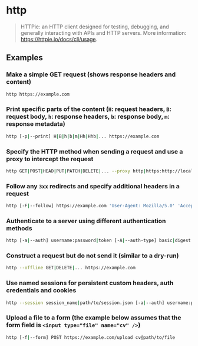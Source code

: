 # http

> HTTPie: an HTTP client designed for testing, debugging, and generally interacting with APIs and HTTP servers. More information: <https://httpie.io/docs/cli/usage>.

## Examples

### Make a simple GET request (shows response headers and content)

```bash
http https://example.com
```

### Print specific parts of the content (`H`: request headers, `B`: request body, `h`: response headers, `b`: response body, `m`: response metadata)

```bash
http [-p|--print] H|B|h|b|m|Hh|Hhb|... https://example.com
```

### Specify the HTTP method when sending a request and use a proxy to intercept the request

```bash
http GET|POST|HEAD|PUT|PATCH|DELETE|... --proxy http|https:http://localhost:8080|socks5://localhost:9050|... https://example.com
```

### Follow any `3xx` redirects and specify additional headers in a request

```bash
http [-F|--follow] https://example.com 'User-Agent: Mozilla/5.0' 'Accept-Encoding: gzip'
```

### Authenticate to a server using different authentication methods

```bash
http [-a|--auth] username:password|token [-A|--auth-type] basic|digest|bearer GET|POST|... https://example.com/auth
```

### Construct a request but do not send it (similar to a dry-run)

```bash
http --offline GET|DELETE|... https://example.com
```

### Use named sessions for persistent custom headers, auth credentials and cookies

```bash
http --session session_name|path/to/session.json [-a|--auth] username:password https://example.com/auth API-KEY:xxx
```

### Upload a file to a form (the example below assumes that the form field is `<input type="file" name="cv" />`)

```bash
http [-f|--form] POST https://example.com/upload cv@path/to/file
```
